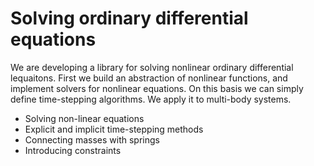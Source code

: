 # Solving ordinary differential equations

We are developing a library for solving nonlinear ordinary differential lequaitons. First we build an abstraction of nonlinear functions, and implement solvers for nonlinear equations. On this basis we can simply define time-stepping algorithms. We apply it to multi-body systems. 

- Solving non-linear equations
- Explicit and implicit time-stepping methods
- Connecting masses with springs
- Introducing constraints

